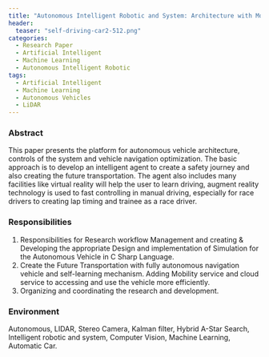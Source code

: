 ```yaml
---
title: "Autonomous Intelligent Robotic and System: Architecture with Mobility Services "
header:
  teaser: "self-driving-car2-512.png"
categories:
  - Research Paper
  - Artificial Intelligent
  - Machine Learning
  - Autonomous Intelligent Robotic
tags:
  - Artificial Intelligent
  - Machine Learning
  - Autonomous Vehicles
  - LiDAR
---
```


### Abstract
This paper presents the platform for autonomous vehicle architecture, controls of the system and vehicle navigation optimization. The basic approach is to develop an intelligent agent to create a safety journey and also creating the future transportation. The agent also includes many facilities like virtual reality will help the user to learn driving, augment reality technology is used to fast controlling in manual driving, especially for race drivers to creating lap timing and trainee as a race driver.

### Responsibilities
   1. Responsibilities for Research workflow Management and creating & Developing the appropriate Design and implementation of Simulation for the Autonomous Vehicle in C Sharp Language.  
   2. Create the Future Transportation with fully autonomous navigation vehicle and self-learning mechanism. Adding Mobility service and cloud service to accessing and use the vehicle more efficiently.
   3. Organizing and coordinating the research and development. 

### Environment
Autonomous, LIDAR, Stereo Camera, Kalman filter, Hybrid A-Star Search, Intelligent robotic and system, Computer Vision, Machine Learning, Automatic Car.
